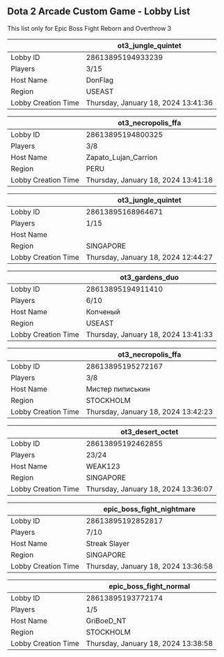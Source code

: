 ## Dota 2 Arcade Custom Game - Lobby List

This list only for Epic Boss Fight Reborn and Overthrow 3

|  | ot3_jungle_quintet |
| ------ | ------ |
| Lobby ID | 28613895194933239 |
| Players | 3/15 |
| Host Name | DonFlag |
| Region | USEAST |
| Lobby Creation Time | Thursday, January 18, 2024 13:41:36 |


|  | ot3_necropolis_ffa |
| ------ | ------ |
| Lobby ID | 28613895194800325 |
| Players | 3/8 |
| Host Name | Zapato_Lujan_Carrion |
| Region | PERU |
| Lobby Creation Time | Thursday, January 18, 2024 13:41:18 |


|  | ot3_jungle_quintet |
| ------ | ------ |
| Lobby ID | 28613895168964671 |
| Players | 1/15 |
| Host Name | |σ7σ7| Tyrael |
| Region | SINGAPORE |
| Lobby Creation Time | Thursday, January 18, 2024 12:44:27 |


|  | ot3_gardens_duo |
| ------ | ------ |
| Lobby ID | 28613895194911410 |
| Players | 6/10 |
| Host Name | Копченый |
| Region | USEAST |
| Lobby Creation Time | Thursday, January 18, 2024 13:41:33 |


|  | ot3_necropolis_ffa |
| ------ | ------ |
| Lobby ID | 28613895195272167 |
| Players | 3/8 |
| Host Name | Мистер пиписькин |
| Region | STOCKHOLM |
| Lobby Creation Time | Thursday, January 18, 2024 13:42:23 |


|  | ot3_desert_octet |
| ------ | ------ |
| Lobby ID | 28613895192462855 |
| Players | 23/24 |
| Host Name | WEAK123 |
| Region | SINGAPORE |
| Lobby Creation Time | Thursday, January 18, 2024 13:36:07 |


|  | epic_boss_fight_nightmare |
| ------ | ------ |
| Lobby ID | 28613895192852817 |
| Players | 7/10 |
| Host Name | Streak Slayer |
| Region | SINGAPORE |
| Lobby Creation Time | Thursday, January 18, 2024 13:36:58 |


|  | epic_boss_fight_normal |
| ------ | ------ |
| Lobby ID | 28613895193772174 |
| Players | 1/5 |
| Host Name | GriBoeD_NT |
| Region | STOCKHOLM |
| Lobby Creation Time | Thursday, January 18, 2024 13:38:58 |


